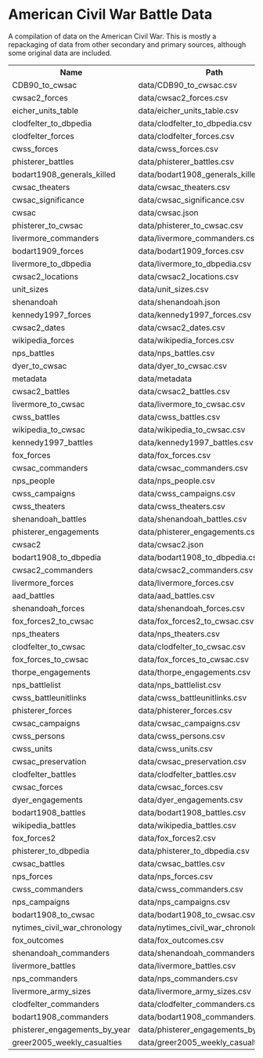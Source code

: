 # American Civil War Battle Data

A compilation of data on the American Civil War.
This is mostly a repackaging of data from other secondary and primary sources, although some original data are included.


<table>
<tr>
<th>Name</th>
<th>Path</th>
<th>Title</th>
</tr>

<tr>
<td>CDB90_to_cwsac</td>
<td>data/CDB90_to_cwsac.csv</td>
<td></td>
</tr>

<tr>
<td>cwsac2_forces</td>
<td>data/cwsac2_forces.csv</td>
<td></td>
</tr>

<tr>
<td>eicher_units_table</td>
<td>data/eicher_units_table.csv</td>
<td></td>
</tr>

<tr>
<td>clodfelter_to_dbpedia</td>
<td>data/clodfelter_to_dbpedia.csv</td>
<td></td>
</tr>

<tr>
<td>clodfelter_forces</td>
<td>data/clodfelter_forces.csv</td>
<td></td>
</tr>

<tr>
<td>cwss_forces</td>
<td>data/cwss_forces.csv</td>
<td></td>
</tr>

<tr>
<td>phisterer_battles</td>
<td>data/phisterer_battles.csv</td>
<td></td>
</tr>

<tr>
<td>bodart1908_generals_killed</td>
<td>data/bodart1908_generals_killed.csv</td>
<td></td>
</tr>

<tr>
<td>cwsac_theaters</td>
<td>data/cwsac_theaters.csv</td>
<td></td>
</tr>

<tr>
<td>cwsac_significance</td>
<td>data/cwsac_significance.csv</td>
<td></td>
</tr>

<tr>
<td>cwsac</td>
<td>data/cwsac.json</td>
<td></td>
</tr>

<tr>
<td>phisterer_to_cwsac</td>
<td>data/phisterer_to_cwsac.csv</td>
<td></td>
</tr>

<tr>
<td>livermore_commanders</td>
<td>data/livermore_commanders.csv</td>
<td></td>
</tr>

<tr>
<td>bodart1909_forces</td>
<td>data/bodart1909_forces.csv</td>
<td></td>
</tr>

<tr>
<td>livermore_to_dbpedia</td>
<td>data/livermore_to_dbpedia.csv</td>
<td></td>
</tr>

<tr>
<td>cwsac2_locations</td>
<td>data/cwsac2_locations.csv</td>
<td></td>
</tr>

<tr>
<td>unit_sizes</td>
<td>data/unit_sizes.csv</td>
<td></td>
</tr>

<tr>
<td>shenandoah</td>
<td>data/shenandoah.json</td>
<td></td>
</tr>

<tr>
<td>kennedy1997_forces</td>
<td>data/kennedy1997_forces.csv</td>
<td></td>
</tr>

<tr>
<td>cwsac2_dates</td>
<td>data/cwsac2_dates.csv</td>
<td></td>
</tr>

<tr>
<td>wikipedia_forces</td>
<td>data/wikipedia_forces.csv</td>
<td></td>
</tr>

<tr>
<td>nps_battles</td>
<td>data/nps_battles.csv</td>
<td></td>
</tr>

<tr>
<td>dyer_to_cwsac</td>
<td>data/dyer_to_cwsac.csv</td>
<td></td>
</tr>

<tr>
<td>metadata</td>
<td>data/metadata</td>
<td></td>
</tr>

<tr>
<td>cwsac2_battles</td>
<td>data/cwsac2_battles.csv</td>
<td></td>
</tr>

<tr>
<td>livermore_to_cwsac</td>
<td>data/livermore_to_cwsac.csv</td>
<td></td>
</tr>

<tr>
<td>cwss_battles</td>
<td>data/cwss_battles.csv</td>
<td></td>
</tr>

<tr>
<td>wikipedia_to_cwsac</td>
<td>data/wikipedia_to_cwsac.csv</td>
<td></td>
</tr>

<tr>
<td>kennedy1997_battles</td>
<td>data/kennedy1997_battles.csv</td>
<td></td>
</tr>

<tr>
<td>fox_forces</td>
<td>data/fox_forces.csv</td>
<td></td>
</tr>

<tr>
<td>cwsac_commanders</td>
<td>data/cwsac_commanders.csv</td>
<td></td>
</tr>

<tr>
<td>nps_people</td>
<td>data/nps_people.csv</td>
<td></td>
</tr>

<tr>
<td>cwss_campaigns</td>
<td>data/cwss_campaigns.csv</td>
<td></td>
</tr>

<tr>
<td>cwss_theaters</td>
<td>data/cwss_theaters.csv</td>
<td></td>
</tr>

<tr>
<td>shenandoah_battles</td>
<td>data/shenandoah_battles.csv</td>
<td></td>
</tr>

<tr>
<td>phisterer_engagements</td>
<td>data/phisterer_engagements.csv</td>
<td></td>
</tr>

<tr>
<td>cwsac2</td>
<td>data/cwsac2.json</td>
<td></td>
</tr>

<tr>
<td>bodart1908_to_dbpedia</td>
<td>data/bodart1908_to_dbpedia.csv</td>
<td></td>
</tr>

<tr>
<td>cwsac2_commanders</td>
<td>data/cwsac2_commanders.csv</td>
<td></td>
</tr>

<tr>
<td>livermore_forces</td>
<td>data/livermore_forces.csv</td>
<td></td>
</tr>

<tr>
<td>aad_battles</td>
<td>data/aad_battles.csv</td>
<td></td>
</tr>

<tr>
<td>shenandoah_forces</td>
<td>data/shenandoah_forces.csv</td>
<td></td>
</tr>

<tr>
<td>fox_forces2_to_cwsac</td>
<td>data/fox_forces2_to_cwsac.csv</td>
<td></td>
</tr>

<tr>
<td>nps_theaters</td>
<td>data/nps_theaters.csv</td>
<td></td>
</tr>

<tr>
<td>clodfelter_to_cwsac</td>
<td>data/clodfelter_to_cwsac.csv</td>
<td></td>
</tr>

<tr>
<td>fox_forces_to_cwsac</td>
<td>data/fox_forces_to_cwsac.csv</td>
<td></td>
</tr>

<tr>
<td>thorpe_engagements</td>
<td>data/thorpe_engagements.csv</td>
<td></td>
</tr>

<tr>
<td>nps_battlelist</td>
<td>data/nps_battlelist.csv</td>
<td></td>
</tr>

<tr>
<td>cwss_battleunitlinks</td>
<td>data/cwss_battleunitlinks.csv</td>
<td></td>
</tr>

<tr>
<td>phisterer_forces</td>
<td>data/phisterer_forces.csv</td>
<td></td>
</tr>

<tr>
<td>cwsac_campaigns</td>
<td>data/cwsac_campaigns.csv</td>
<td></td>
</tr>

<tr>
<td>cwss_persons</td>
<td>data/cwss_persons.csv</td>
<td></td>
</tr>

<tr>
<td>cwss_units</td>
<td>data/cwss_units.csv</td>
<td></td>
</tr>

<tr>
<td>cwsac_preservation</td>
<td>data/cwsac_preservation.csv</td>
<td></td>
</tr>

<tr>
<td>clodfelter_battles</td>
<td>data/clodfelter_battles.csv</td>
<td></td>
</tr>

<tr>
<td>cwsac_forces</td>
<td>data/cwsac_forces.csv</td>
<td></td>
</tr>

<tr>
<td>dyer_engagements</td>
<td>data/dyer_engagements.csv</td>
<td></td>
</tr>

<tr>
<td>bodart1908_battles</td>
<td>data/bodart1908_battles.csv</td>
<td></td>
</tr>

<tr>
<td>wikipedia_battles</td>
<td>data/wikipedia_battles.csv</td>
<td></td>
</tr>

<tr>
<td>fox_forces2</td>
<td>data/fox_forces2.csv</td>
<td></td>
</tr>

<tr>
<td>phisterer_to_dbpedia</td>
<td>data/phisterer_to_dbpedia.csv</td>
<td></td>
</tr>

<tr>
<td>cwsac_battles</td>
<td>data/cwsac_battles.csv</td>
<td></td>
</tr>

<tr>
<td>nps_forces</td>
<td>data/nps_forces.csv</td>
<td></td>
</tr>

<tr>
<td>cwss_commanders</td>
<td>data/cwss_commanders.csv</td>
<td></td>
</tr>

<tr>
<td>nps_campaigns</td>
<td>data/nps_campaigns.csv</td>
<td></td>
</tr>

<tr>
<td>bodart1908_to_cwsac</td>
<td>data/bodart1908_to_cwsac.csv</td>
<td></td>
</tr>

<tr>
<td>nytimes_civil_war_chronology</td>
<td>data/nytimes_civil_war_chronology.json</td>
<td></td>
</tr>

<tr>
<td>fox_outcomes</td>
<td>data/fox_outcomes.csv</td>
<td></td>
</tr>

<tr>
<td>shenandoah_commanders</td>
<td>data/shenandoah_commanders.csv</td>
<td></td>
</tr>

<tr>
<td>livermore_battles</td>
<td>data/livermore_battles.csv</td>
<td></td>
</tr>

<tr>
<td>nps_commanders</td>
<td>data/nps_commanders.csv</td>
<td></td>
</tr>

<tr>
<td>livermore_army_sizes</td>
<td>data/livermore_army_sizes.csv</td>
<td></td>
</tr>

<tr>
<td>clodfelter_commanders</td>
<td>data/clodfelter_commanders.csv</td>
<td></td>
</tr>

<tr>
<td>bodart1908_commanders</td>
<td>data/bodart1908_commanders.csv</td>
<td></td>
</tr>

<tr>
<td>phisterer_engagements_by_year</td>
<td>data/phisterer_engagements_by_year.csv</td>
<td></td>
</tr>

<tr>
<td>greer2005_weekly_casualties</td>
<td>data/greer2005_weekly_casualties.csv</td>
<td></td>
</tr>

</table>
